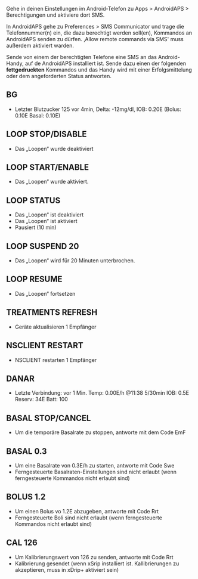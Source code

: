 Gehe in deinen Einstellungen im  Android-Telefon zu Apps > AndroidAPS > Berechtigungen und aktiviere dort SMS.

In AndroidAPS gehe zu Preferences > SMS Communicator und trage die Telefonnummer(n) ein, die dazu berechtigt werden soll(en), Kommandos an AndroidAPS senden zu dürfen. ‚Allow remote commands via SMS' muss außerdem aktiviert warden.

Sende von einem der berechtigten Telefone eine SMS an das Android-Handy, auf de AndroidAPS installiert ist. Sende dazu einen der folgenden **fettgedruckten** Kommandos und das Handy wird mit einer Erfolgsmittelung oder dem angeforderten Status antworten. 

## BG
- Letzter Blutzucker 125 vor 4min, Delta: -12mg/dl, IOB: 0.20E (Bolus: 0.10E Basal: 0.10E)
## LOOP STOP/DISABLE
- Das „Loopen“ wurde deaktiviert
## LOOP START/ENABLE
- Das „Loopen“ wurde aktiviert.
## LOOP STATUS
- Das „Loopen“ ist deaktiviert
- Das „Loopen“ ist aktiviert
- Pausiert (10 min)
## LOOP SUSPEND 20
- Das „Loopen“ wird für 20 Minuten unterbrochen. 
## LOOP RESUME
- Das „Loopen“ fortsetzen
## TREATMENTS REFRESH
- Geräte aktualisieren 1 Empfänger
## NSCLIENT RESTART
- NSCLIENT restarten 1 Empfänger
## DANAR
- Letzte Verbindung: vor 1 Min. Temp: 0.00E/h @11:38 5/30min IOB: 0.5E Reserv: 34E Batt: 100
## BASAL STOP/CANCEL
- Um die temporäre Basalrate zu stoppen, antworte mit dem Code EmF
## BASAL 0.3
- Um eine Basalrate von 0.3E/h zu starten, antworte mit Code Swe
- Ferngesteuerte Basalraten-Einstellungen sind nicht erlaubt (wenn ferngesteuerte Kommandos nicht erlaubt sind)
## BOLUS 1.2
- Um einen Bolus vo 1.2E abzugeben, antworte mit Code Rrt
- Ferngesteuerte Boli sind nicht erlaubt (wenn ferngesteuerte Kommandos nicht erlaubt sind)
## CAL 126
- Um Kalibrierungswert von 126 zu senden, antworte mit Code Rrt
- Kalibrierung gesendet (wenn xSrip installiert ist. Kallibrierungen zu akzeptieren, muss in xDrip+ aktiviert sein)

